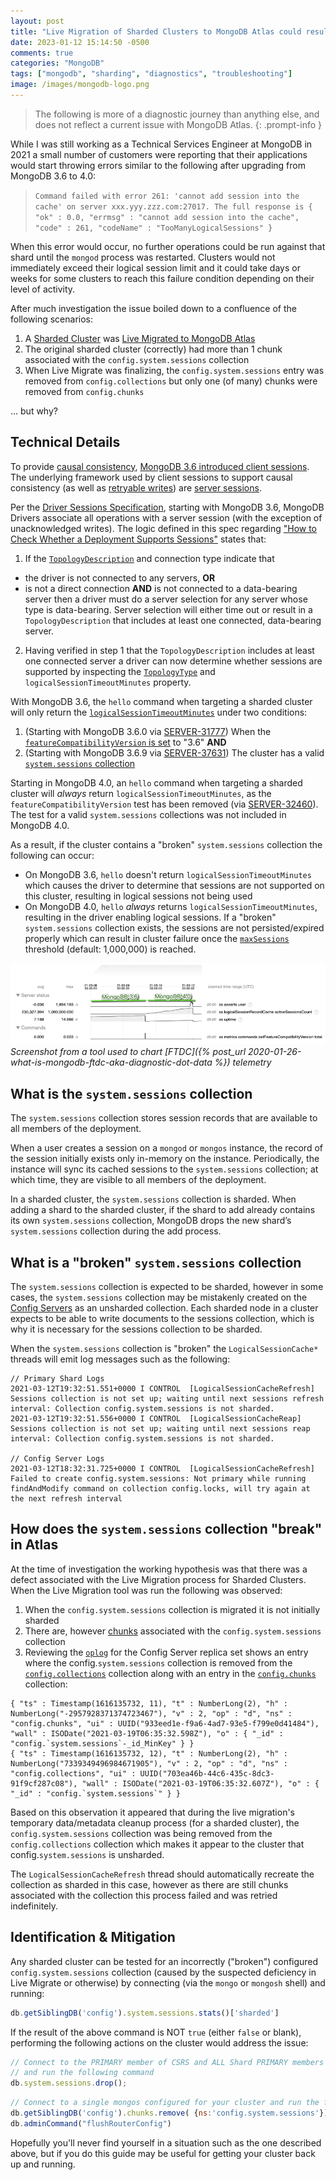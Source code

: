 ```yaml
---
layout: post
title: "Live Migration of Sharded Clusters to MongoDB Atlas could result in <tt>TooManyLogicalSessions</tt> Errors"
date: 2023-01-12 15:14:50 -0500
comments: true
categories: "MongoDB"
tags: ["mongodb", "sharding", "diagnostics", "troubleshooting"]
image: /images/mongodb-logo.png
---
```


> The following is more of a diagnostic journey than anything else, and does not reflect a current issue with MongoDB Atlas.
{: .prompt-info }

While I was still working as a Technical Services Engineer at MongoDB in 2021 a small number of customers were reporting that their applications would start throwing errors similar to the following after upgrading from MongoDB 3.6 to 4.0:

> `Command failed with error 261: 'cannot add session into the cache' on server xxx.yyy.zzz.com:27017. The full response is { "ok" : 0.0, "errmsg" : "cannot add session into the cache", "code" : 261, "codeName" : "TooManyLogicalSessions" }`

When this error would occur, no further operations could be run against that shard until the `mongod` process was restarted. Clusters would not immediately exceed their logical session limit and it could take days or weeks for some clusters to reach this failure condition depending on their level of activity.

After much investigation the issue boiled down to a confluence of the following scenarios:

1. A [Sharded Cluster](https://www.mongodb.com/docs/manual/core/sharded-cluster-components/) was [Live Migrated to MongoDB Atlas](https://www.mongodb.com/docs/atlas/import/live-import-sharded/)
2. The original sharded cluster (correctly) had more than 1 chunk associated with the `config.system.sessions` collection
3. When Live Migrate was finalizing, the `config.system.sessions` entry was removed from `config.collections` but only one (of many) chunks were removed from `config.chunks`

... but why?

## Technical Details

To provide [causal consistency](https://docs.mongodb.com/manual/core/read-isolation-consistency-recency/#causal-consistency), [MongoDB 3.6 introduced client sessions](https://docs.mongodb.com/manual/release-notes/3.6/#client-sessions). The underlying framework used by client sessions to support causal consistency (as well as [retryable writes](https://docs.mongodb.com/manual/core/retryable-writes/#retryable-writes)) are [server sessions](https://docs.mongodb.com/manual/reference/server-sessions/).

Per the [Driver Sessions Specification](https://github.com/mongodb/specifications/blob/master/source/sessions/driver-sessions.rst#how-to-check-whether-a-deployment-supports-sessions), starting with MongoDB 3.6, MongoDB Drivers associate all operations with a server session (with the exception of unacknowledged writes). The logic defined in this spec regarding ["How to Check Whether a Deployment Supports Sessions"](https://github.com/mongodb/specifications/blob/master/source/sessions/driver-sessions.rst#how-to-check-whether-a-deployment-supports-sessions) states that:

1. If the [`TopologyDescription`](https://github.com/mongodb/specifications/blob/master/source/server-discovery-and-monitoring/server-discovery-and-monitoring.rst#topologydescription) and connection type indicate that
* the driver is not connected to any servers, **OR**
* is not a direct connection **AND** is not connected to a data-bearing server
then a driver must do a server selection for any server whose type is data-bearing. Server selection will either time out or result in a `TopologyDescription` that includes at least one connected, data-bearing server.
2. Having verified in step 1 that the `TopologyDescription` includes at least one connected server a driver can now determine whether sessions are supported by inspecting the [`TopologyType`](https://github.com/mongodb/specifications/blob/master/source/server-discovery-and-monitoring/server-discovery-and-monitoring.rst#topologytype) and `logicalSessionTimeoutMinutes` property.

With MongoDB 3.6, the `hello` command when targeting a sharded cluster will only return the [`logicalSessionTimeoutMinutes`](https://github.com/mongodb/specifications/blob/master/source/server-discovery-and-monitoring/server-discovery-and-monitoring.rst#logical-session-timeout) under two conditions:

1. (Starting with MongoDB 3.6.0 via [SERVER-31777](https://jira.mongodb.org/browse/SERVER-31777)) When the [`featureCompatibilityVersion` is set](https://docs.mongodb.com/manual/reference/command/setFeatureCompatibilityVersion/index.html) to "3.6" **AND**
2. (Starting with MongoDB 3.6.9 via [SERVER-37631](https://jira.mongodb.org/browse/SERVER-37631)) The cluster has a valid [`system.sessions` collection](https://docs.mongodb.com/manual/reference/config-database/#config.`system.sessions`)

Starting in MongoDB 4.0, an `hello` command when targeting a sharded cluster will _always_ return `logicalSessionTimeoutMinutes`, as the `featureCompatibilityVersion` test has been removed (via [SERVER-32460](https://jira.mongodb.org/browse/SERVER-32460)). The test for a valid `system.sessions` collections was not included in MongoDB 4.0.

As a result, if the cluster contains a "broken" `system.sessions` collection the following can occur:
* On MongoDB 3.6, `hello` doesn't return `logicalSessionTimeoutMinutes` which causes the driver to determine that sessions are not supported on this cluster, resulting in logical sessions not being used
* On MongoDB 4.0, `hello` _always_ returns `logicalSessionTimeoutMinutes`, resulting in the driver enabling logical sessions. If a "broken" `system.sessions` collection exists, the sessions are not persisted/expired properly which can result in cluster failure once the [`maxSessions`](https://www.mongodb.com/docs/v4.0/reference/parameters/#param.maxSessions) threshold (default: 1,000,000) is reached.

![](/images/toomanysession.png)
_Screenshot from a tool used to chart [FTDC]({% post_url 2020-01-26-what-is-mongodb-ftdc-aka-diagnostic-dot-data %}) telemetry_

## What is the `system.sessions` collection

The `system.sessions` collection stores session records that are available to all members of the deployment.

When a user creates a session on a `mongod` or `mongos` instance, the record of the session initially exists only in-memory on the instance. Periodically, the instance will sync its cached sessions to the `system.sessions` collection; at which time, they are visible to all members of the deployment.

In a sharded cluster, the `system.sessions` collection is sharded. When adding a shard to the sharded cluster, if the shard to add already contains its own `system.sessions` collection, MongoDB drops the new shard’s `system.sessions` collection during the add process.

## What is a "broken" `system.sessions` collection

The `system.sessions` collection is expected to be sharded, however in some cases, the `system.sessions` collection may be mistakenly created on the [Config Servers](https://docs.mongodb.com/manual/core/sharded-cluster-config-servers/) as an unsharded collection. Each sharded node in a cluster expects to be able to write documents to the sessions collection, which is why it is necessary for the sessions collection to be sharded.

When the `system.sessions` collection is "broken" the `LogicalSessionCache*` threads will emit log messages such as the following:
```
// Primary Shard Logs
2021-03-12T19:32:51.551+0000 I CONTROL  [LogicalSessionCacheRefresh] Sessions collection is not set up; waiting until next sessions refresh interval: Collection config.system.sessions is not sharded.
2021-03-12T19:32:51.556+0000 I CONTROL  [LogicalSessionCacheReap] Sessions collection is not set up; waiting until next sessions reap interval: Collection config.system.sessions is not sharded.

// Config Server Logs
2021-03-12T18:32:31.725+0000 I CONTROL  [LogicalSessionCacheRefresh] Failed to create config.system.sessions: Not primary while running findAndModify command on collection config.locks, will try again at the next refresh interval
```

## How does the `system.sessions` collection "break" in Atlas

At the time of investigation the working hypothesis was that there was a defect associated with the Live Migration process for Sharded Clusters. When the Live Migration tool was run the following was observed:

1. When the `config.system.sessions` collection is migrated it is not initially sharded
2. There are, however [chunks](https://docs.mongodb.com/manual/core/sharding-data-partitioning/) associated with the `config.system.sessions` collection
3. Reviewing the [`oplog`](https://docs.mongodb.com/manual/core/replica-set-oplog/) for the Config Server replica set shows an entry where the config.`system.sessions` collection is removed from the [`config.collections`](https://docs.mongodb.com/manual/reference/config-database/#config.collections) collection along with an entry in the [`config.chunks`](https://docs.mongodb.com/manual/reference/config-database/#config.chunks) collection:
```
{ "ts" : Timestamp(1616135732, 11), "t" : NumberLong(2), "h" : NumberLong("-2957928371374723467"), "v" : 2, "op" : "d", "ns" : "config.chunks", "ui" : UUID("933eed1e-f9a6-4ad7-93e5-f799e0d41484"), "wall" : ISODate("2021-03-19T06:35:32.598Z"), "o" : { "_id" : "config.`system.sessions`-_id_MinKey" } }
{ "ts" : Timestamp(1616135732, 12), "t" : NumberLong(2), "h" : NumberLong("7339349496984671905"), "v" : 2, "op" : "d", "ns" : "config.collections", "ui" : UUID("703ea46b-44c6-435c-8dc3-91f9cf287c08"), "wall" : ISODate("2021-03-19T06:35:32.607Z"), "o" : { "_id" : "config.`system.sessions`" } }
```

Based on this observation it appeared that during the live migration's temporary data/metadata cleanup process (for a sharded cluster), the `config.system.sessions` collection was being removed from the `config.collections` collection which makes it appear to the cluster that config.`system.sessions` is unsharded.

The `LogicalSessionCacheRefresh` thread should automatically recreate the collection as sharded in this case, however as there are still chunks associated with the collection this process failed and was retried indefinitely.

## Identification & Mitigation

Any sharded cluster can be tested for an incorrectly ("broken") configured `config.system.sessions` collection (caused by the suspected deficiency in Live Migrate or otherwise) by connecting (via the `mongo` or `mongosh` shell) and running:

```js
db.getSiblingDB('config').system.sessions.stats()['sharded']
```

If the result of the above command is NOT `true` (either `false` or blank), performing the  following actions on the cluster would address the issue:
```js
// Connect to the PRIMARY member of CSRS and ALL Shard PRIMARY members
// and run the following command
db.system.sessions.drop();
```
```js
// Connect to a single mongos configured for your cluster and run the following
db.getSiblingDB('config').chunks.remove( {ns:'config.system.sessions'})
db.adminCommand("flushRouterConfig")
```

Hopefully you'll never find yourself in a situation such as the one described above, but if you do this guide may be useful for getting your cluster back up and running.